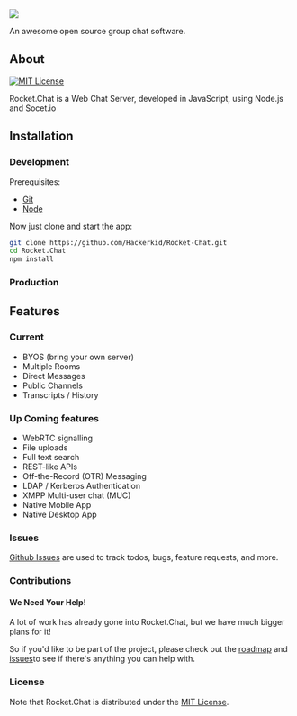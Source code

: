 <img src="http://www.clker.com/cliparts/f/B/W/Z/w/u/two-window-rocket-md.png" />

An awesome open source group chat software. 

## About

[![MIT License][license-image]][license-url]

Rocket.Chat is a Web Chat Server, developed in JavaScript, using Node.js and Socet.io


## Installation

### Development

Prerequisites:

* [Git](http://git-scm.com/book/en/v2/Getting-Started-Installing-Git)
* [Node](nodejs.org)

Now just clone and start the app:

```sh
git clone https://github.com/Hackerkid/Rocket-Chat.git
cd Rocket.Chat
npm install

```

### Production


## Features

### Current

- BYOS (bring your own server)
- Multiple Rooms
- Direct Messages
- Public Channels
- Transcripts / History

### Up Coming features

- WebRTC signalling
- File uploads
- Full text search
- REST-like APIs
- Off-the-Record (OTR) Messaging
- LDAP / Kerberos Authentication
- XMPP Multi-user chat (MUC)
- Native Mobile App
- Native Desktop App

### Issues

[Github Issues](https://github.com/Hackerkid/Rocket-Chat/issues) are used to track todos, bugs, feature requests, and more.

### Contributions

#### We Need Your Help!

A lot of work has already gone into Rocket.Chat, but we have much bigger plans for it!

So if you'd like to be part of the project, please check out the [roadmap](https://github.com/Hackerkid/Rocket-Chat/milestones) and [issues](https://github.com/Hackerkid/Rocket-Chat/issues)to see if there's anything you can help with.


### License

Note that Rocket.Chat is distributed under the [MIT License](http://opensource.org/licenses/MIT).


[license-image]: http://img.shields.io/badge/license-MIT-blue.svg?style=flat
[license-url]: LICENSE
